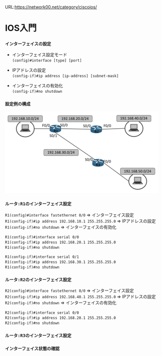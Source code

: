 URL:https://network00.net/category/ciscoios/

# IOS入門

### `インターフェイスの設定`

- インターフェイス設定モード  
`(config)#interface [type] [port]`

- IPアドレスの設定  
`(config-if)#ip address [ip-address] [subnet-mask]`

- インターフェイスの有効化  
`(config-if)#no shutdown`

### `設定例の構成`

<img width="700" alt="" src="./images/インターフェイス設定例.png">

### `ルータ:R1のインターフェイス設定`
`R1(config)#interface fastethernet 0/0` => インターフェイス設定  
`R1(config-if)#ip address 192.168.10.1 255.255.255.0` => IPアドレスの設定  
`R1(config-if)#no shutdown` => インターフェイスの有効化

`R1(config-if)#interface serial 0/0`  
`R1(config-if)#ip address 192.168.20.1 255.255.255.0`  
`R1(config-if)#no shutdown`

`R1(config-if)#interface serial 0/1`  
`R1(config-if)#ip address 192.168.30.1 255.255.255.0`  
`R1(config-if)#no shutdown`

### `ルータ:R2のインターフェイス設定`
`R2(config)#interface fastethernet 0/0` => インターフェイス設定  
`R2(config-if)#ip address 192.168.40.1 255.255.255.0` => IPアドレスの設定  
`R2(config-if)#no shutdown` => インターフェイスの有効化

`R2(config-if)#interface serial 0/0`  
`R2(config-if)#ip address 192.168.20.1 255.255.255.0`  
`R2(config-if)#no shutdown`

### `ルータ:R3のインターフェイス設定`

### `インターフェイス状態の確認`
